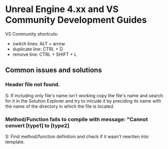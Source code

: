 # Unreal Engine 4.xx and VS Community Development Guides

VS Community shortcuts:
- switch lines: ALT + arrow
- duplicate line: CTRL + D
- remove line: CTRL + SHIFT + L

## Common issues and solutions

### Header file not found.
S: If including only file's name isn't working copy the file's name and search for it in the Solution Explorer and try to inlcude it by preciding its name with the name of the directory in which the file is located.

### Method/Function fails to compile with message: "Cannot convert [type1] to [type2]
S: Find method/function definition and check if it wasn't rewriten into template.
